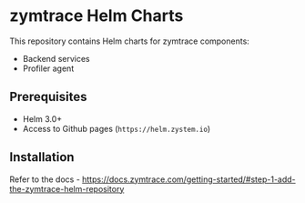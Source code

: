 # zymtrace Helm Charts
This repository contains Helm charts for zymtrace components:
- Backend services
- Profiler agent

## Prerequisites

- Helm 3.0+
- Access to Github pages (`https://helm.zystem.io`)

## Installation 

Refer to the docs - https://docs.zymtrace.com/getting-started/#step-1-add-the-zymtrace-helm-repository

